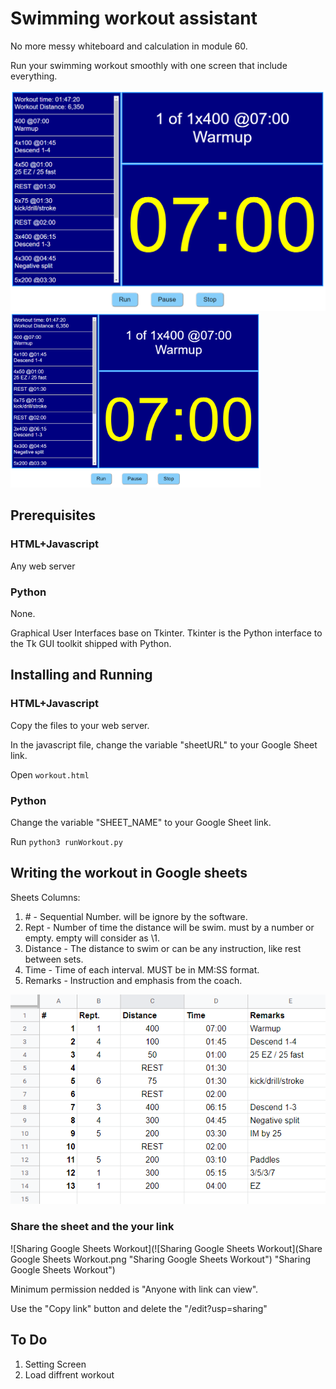 # Swimming workout assistant
No more messy whiteboard and calculation in module 60.

Run your swimming workout smoothly with one screen that include everything.

![Workout Screen](https://github.com/eyalsch/swimming-workout-assistant/blob/master/Workout%20Screen.png "Workout Screen")
<img src="https://github.com/eyalsch/swimming-workout-assistant/blob/master/Workout%20Screen.png" width="400">

## Prerequisites
### HTML+Javascript
Any web server

### Python
None.

Graphical User Interfaces base on Tkinter.
Tkinter is the Python interface to the Tk GUI toolkit shipped with Python.

## Installing and Running
### HTML+Javascript
Copy the files to your web server.

In the javascript file, change the variable "sheetURL" to your Google Sheet link.

Open `workout.html`

### Python
Change the variable "SHEET_NAME" to your Google Sheet link.

Run `python3 runWorkout.py`

## Writing the workout in Google sheets
Sheets Columns:
1. \# - Sequential Number. will be ignore by the software.
2. Rept - Number of time the distance will be swim. must by a number or empty. empty will consider as \1.
3. Distance - The distance to swim or can be any instruction, like rest between sets.
4. Time - Time of each interval. MUST be in MM:SS format.
5. Remarks - Instruction and emphasis from the coach.

![Google Sheets Workout example](https://github.com/eyalsch/swimming-workout-assistant/blob/master/Google%20Sheets%20Workout.png "Google Sheets Workout example")

### Share the sheet and the your link

![Sharing Google Sheets Workout](![Sharing Google Sheets Workout](Share Google Sheets Workout.png "Sharing Google Sheets Workout") "Sharing Google Sheets Workout")

Minimum permission nedded is "Anyone with link can view". 

Use the "Copy link" button and delete the "/edit?usp=sharing"

## To Do
1. Setting Screen
2. Load diffrent workout
